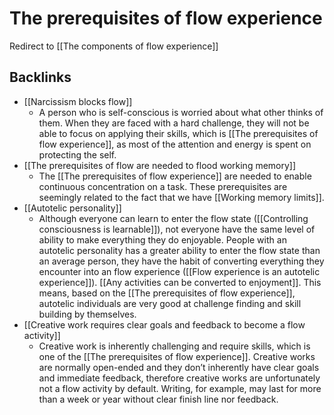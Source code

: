 # The prerequisites of flow experience
Redirect to [[The components of flow experience]]

## Backlinks
* [[Narcissism blocks flow]]
	* A person who is self-conscious is worried about what other thinks of them. When they are faced with a hard challenge, they will not be able to focus on applying their skills, which is [[The prerequisites of flow experience]], as most of the attention and energy is spent on protecting the self.
* [[The prerequisites of flow are needed to flood working memory]]
	* The [[The prerequisites of flow experience]] are needed to enable continuous concentration on a task. These prerequisites are seemingly related to the fact that we have [[Working memory limits]].
* [[Autotelic personality]]
	* Although everyone can learn to enter the flow state ([[Controlling consciousness is learnable]]), not everyone have the same level of ability to make everything they do enjoyable. People with an autotelic personality has a greater ability to enter the flow state than an average person, they have the habit of converting everything they encounter into an flow experience ([[Flow experience is an autotelic experience]]). [[Any activities can be converted to enjoyment]]. This means, based on the [[The prerequisites of flow experience]], autotelic individuals are very good at challenge finding and skill building by themselves.
* [[Creative work requires clear goals and feedback to become a flow activity]]
	* Creative work is inherently challenging and require skills, which is one of the [[The prerequisites of flow experience]]. Creative works are normally open-ended and they don’t inherently have clear goals and immediate feedback, therefore creative works are unfortunately not a flow activity by default. Writing, for example, may last for more than a week or year without clear finish line nor feedback.

<!-- #evergreen #flow -->

<!-- {BearID:B12C9E3C-B491-49CE-A17A-281BFCC8B667-20237-0000441E3B5928EB} -->
